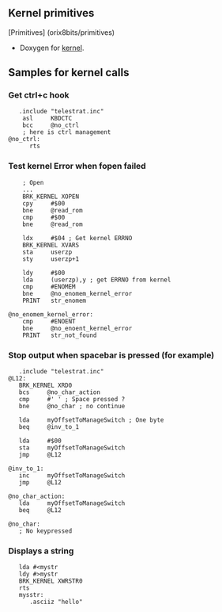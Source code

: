 #


## Kernel primitives

[Primitives] (orix8bits/primitives)


* Doxygen for [kernel](doxygen/kernel).

## Samples for kernel calls

### Get ctrl+c hook

``` ca65
   .include "telestrat.inc"
    asl     KBDCTC
    bcc     @no_ctrl
    ; here is ctrl management
@no_ctrl:
      rts

```

### Test kernel Error when fopen failed

``` ca65
    ; Open
    ... 
    BRK_KERNEL XOPEN 
    cpy     #$00
    bne     @read_rom 
    cmp     #$00
    bne     @read_rom 

    ldx     #$04 ; Get kernel ERRNO
    BRK_KERNEL XVARS
    sta     userzp
    sty     userzp+1

    ldy     #$00
    lda     (userzp),y ; get ERRNO from kernel
    cmp     #ENOMEM
    bne     @no_enomem_kernel_error
    PRINT   str_enomem

@no_enomem_kernel_error:
    cmp     #ENOENT
    bne     @no_enoent_kernel_error
    PRINT   str_not_found
```


### Stop output when spacebar is pressed (for example)

``` ca65
   .include "telestrat.inc"
@L12:
   BRK_KERNEL XRD0
   bcs     @no_char_action
   cmp     #' ' ; Space pressed ?
   bne     @no_char ; no continue

   lda     myOffsetToManageSwitch ; One byte
   beq     @inv_to_1

   lda     #$00
   sta     myOffsetToManageSwitch
   jmp     @L12

@inv_to_1:
   inc     myOffsetToManageSwitch
   jmp     @L12

@no_char_action:
   lda     myOffsetToManageSwitch
   beq     @L12

@no_char:
   ; No keypressed
```

### Displays a string

``` ca65
   lda #<mystr
   ldy #>mystr
   BRK_KERNEL XWRSTR0
   rts
   mysstr:
      .asciiz "hello" 
```   

